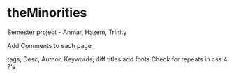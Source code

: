 # theMinorities
 Semester project - Anmar, Hazem, Trinity

Add Comments to each page
<head> tags, Desc, Author, Keywords, diff titles
add fonts
Check for repeats in css
4 ?'s
